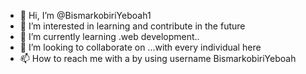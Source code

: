 - 👋 Hi, I’m @BismarkobiriYeboah1
- 👀 I’m interested in learning and contribute in the future 
- 🌱 I’m currently learning .web development..
- 💞️ I’m looking to collaborate on ...with every individual here
- 📫 How to reach me with a by using username 
BismarkobiriYeboah
<!---
BismarkobiriYeboah1/BismarkobiriYeboah1 is a ✨ special ✨ repository because its `README.md` (this file) appears on your GitHub profile.
You can click the Preview link to take a look at your changes.
--->

